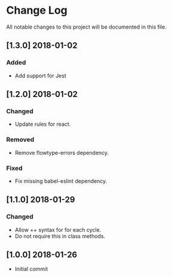 # Change Log
All notable changes to this project will be documented in this file.


## [1.3.0] 2018-01-02
### Added
- Add support for Jest


## [1.2.0] 2018-01-02
### Changed
- Update rules for react.

### Removed
- Remove flowtype-errors dependency.

### Fixed
- Fix missing babel-eslint dependency.


## [1.1.0] 2018-01-29
### Changed
- Allow ++ syntax for for each cycle.
- Do not require this in class methods.


## [1.0.0] 2018-01-26
- Initial commit
